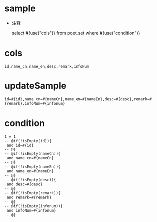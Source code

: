 
sample
===
* 注释

	select #{use("cols")} from poet_set  where  #{use("condition")}

cols
===
	id,name_cn,name_en,desc,remark,infoNum

updateSample
===
	
	id=#{id},name_cn=#{nameCn},name_en=#{nameEn},desc=#{desc},remark=#{remark},infoNum=#{infonum}

condition
===

	1 = 1  
	-- @if(!isEmpty(id)){
	 and id=#{id}
	-- @}
	-- @if(!isEmpty(nameCn)){
	 and name_cn=#{nameCn}
	-- @}
	-- @if(!isEmpty(nameEn)){
	 and name_en=#{nameEn}
	-- @}
	-- @if(!isEmpty(desc)){
	 and desc=#{desc}
	-- @}
	-- @if(!isEmpty(remark)){
	 and remark=#{remark}
	-- @}
	-- @if(!isEmpty(infonum)){
	 and infoNum=#{infonum}
	-- @}
	
	